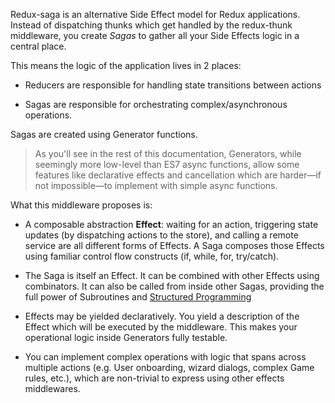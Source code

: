Redux-saga is an alternative Side Effect model for Redux applications. Instead of dispatching thunks
which get handled by the redux-thunk middleware, you create *Sagas* to gather all your Side Effects logic in a central place.

This means the logic of the application lives in 2 places:

- Reducers are responsible for handling state transitions between actions

- Sagas are responsible for orchestrating complex/asynchronous operations.

Sagas are created using Generator functions.

> As you'll see in the rest of this documentation, Generators, while seemingly more low-level than ES7 async functions, allow some features like declarative effects and cancellation which are harder—if not impossible—to implement with simple async functions.


What this middleware proposes is:

- A composable abstraction **Effect**: waiting for an action, triggering state updates (by dispatching actions to the store), and calling a remote service are all different forms of Effects. A Saga composes those Effects using familiar control flow constructs (if, while, for, try/catch).

- The Saga is itself an Effect. It can be combined with other Effects using combinators.
It can also be called from inside other Sagas, providing the full power of Subroutines and
[Structured Programming](https://en.wikipedia.org/wiki/Structured_programming)

- Effects may be yielded declaratively. You yield a description of the Effect which will be
executed by the middleware. This makes your operational logic inside Generators fully testable.

- You can implement complex operations with logic that spans across multiple actions (e.g. User onboarding, wizard dialogs, complex Game rules, etc.), which are non-trivial to express using other effects middlewares.